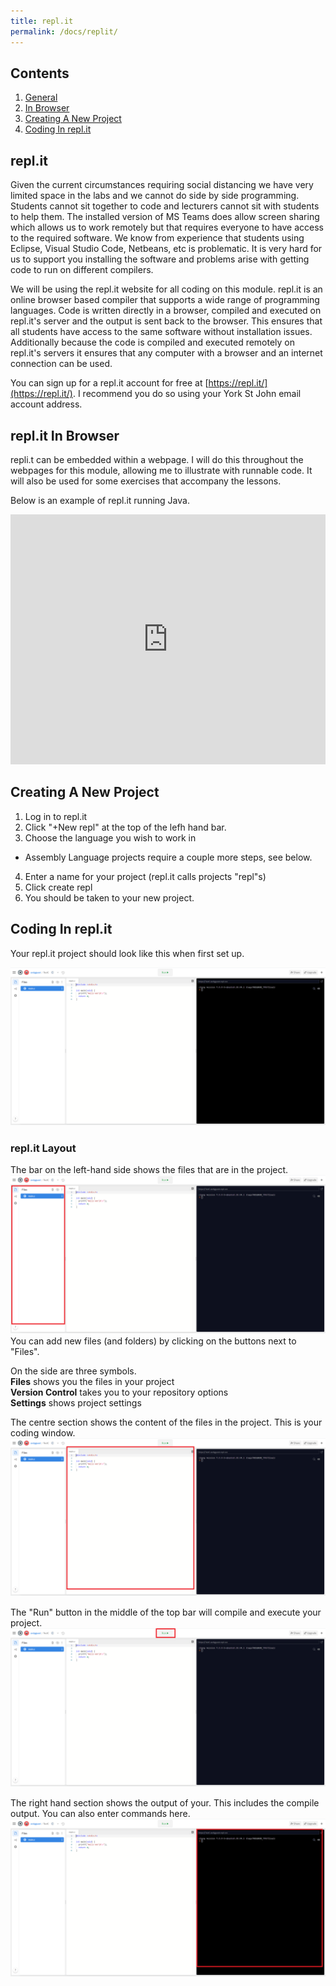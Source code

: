 ```yaml
---
title: repl.it
permalink: /docs/replit/
---
```


## Contents

1. [General](#general)  
2. [In Browser](#inbrowser)
3. [Creating A New Project](#newproj)
4. [Coding In repl.it](#replitcoding)

## <a name="general"></a>repl.it

Given the current circumstances requiring social distancing we have very limited space in the labs and we cannot do side by side programming. Students cannot sit together to code and lecturers cannot sit with students to help them. The installed version of MS Teams does allow screen sharing which allows us to work remotely but that requires everyone to have access to the required software. We know from experience that students using Eclipse, Visual Studio Code, Netbeans, etc is problematic. It is very hard for us to support you installing the software and problems arise with getting code to run on different compilers.

We will be using the repl.it website for all coding on this module. repl.it is an online browser based compiler that supports a wide range of programming languages. Code is written directly in a browser, compiled and executed on repl.it's server and the output is sent back to the browser. This ensures that all students have access to the same software without installation issues. Additionally because the code is compiled and executed remotely on repl.it's servers it ensures that any computer with a browser and an internet connection can be used.  

You can sign up for a repl.it account for free at [https://repl.it/](https://repl.it/). I recommend you do so using your York St John email account address.  

## <a name="inbrowser"></a>repl.it In Browser  
 repli.t can be embedded within a webpage. I will do this throughout the webpages for this module, allowing me to illustrate with runnable code. It will also be used for some exercises that accompany the lessons.  

Below is an example of repl.it running Java.  
 <iframe height="400px" width="100%" src="https://repl.it/@andyguest/JavaHelloWorld?lite=true" scrolling="no" frameborder="no" allowtransparency="true" allowfullscreen="true" sandbox="allow-forms allow-pointer-lock allow-popups allow-same-origin allow-scripts allow-modals"></iframe>  


## <a name="newproj"></a>Creating A New Project

1. Log in to repl.it  
2. Click "+New repl" at the top of the lefh hand bar.  
3. Choose the language you wish to work in  
  * Assembly Language projects require a couple more steps, see below.
4. Enter a name for your project (repl.it calls projects "repl"s)  
5. Click create repl
6. You should be taken to your new project.

## <a name="replitcoding"></a>Coding In repl.it

Your repl.it project should look like this when first set up.  

![alt text](/assets/img/replit.png "repl.it screen layout")

### repl.it Layout

The bar on the left-hand side shows the files that are in the project.  
![alt text](/assets/img/replit-files.png "repl.it files list")
You can add new files (and folders) by clicking on the buttons next to "Files".   

On the side are three symbols.  
<i class="fa fa-file-o" aria-hidden="true"></i> **Files** shows you the files in your project  
<i class="fa fa-code-fork" aria-hidden="true"></i> **Version Control** takes you to your repository options  
<i class="fa fa-cog" aria-hidden="true"></i> **Settings** shows project settings    

The centre section shows the content of the files in the project. This is your coding window.  
![alt text](/assets/img/replit-code.png "repl.it code window")  

The "Run" button in the middle of the top bar will compile and execute your project.  
![alt text](/assets/img/replit-run.png "repl.it run button")  

The right hand section shows the output of your. This includes the compile output. You can also enter commands here.  
![alt text](/assets/img/replit-output.png "repl.it output window")  




